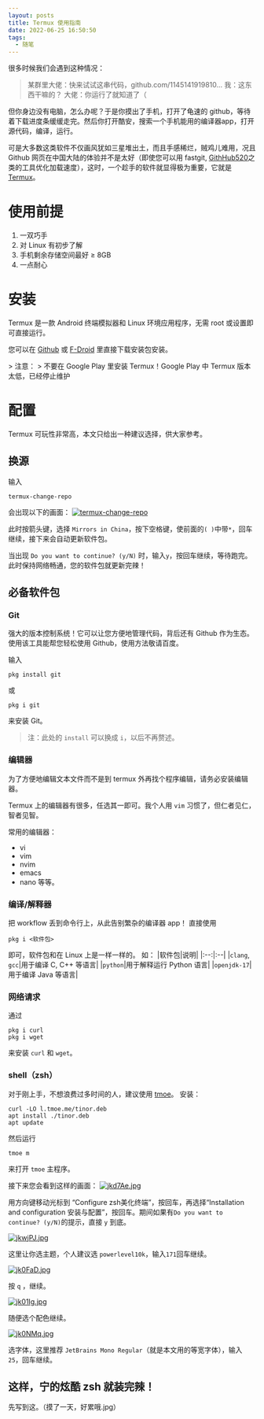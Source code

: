 ```yaml
---
layout: posts
title: Termux 使用指南
date: 2022-06-25 16:50:50
tags:
  - 随笔
---
```

很多时候我们会遇到这种情况：

> 某群里大佬：快来试试这串代码，github.com/1145141919810...
> 我：这东西干嘛的？
> 大佬：你运行了就知道了（


但你身边没有电脑，怎么办呢？于是你摸出了手机，打开了龟速的 github，等待着下载进度条缓缓走完。然后你打开酷安，搜索一个手机能用的编译器app，打开源代码，编译，运行。

可是大多数这类软件不仅画风犹如三星堆出土，而且手感稀烂，贼鸡儿难用，况且 Github 网页在中国大陆的体验并不是太好（即使您可以用 fastgit, [GithHub520](https://github.com/521xueweihan/GitHub520)之类的工具优化加载速度），这时，一个趁手的软件就显得极为重要，它就是 [Termux](https://termux.com)。

# 使用前提
1. 一双巧手
2. 对 Linux 有初步了解
3. 手机剩余存储空间最好 ≥ 8GB
4. 一点耐心
# 安装
Termux 是一款 Android 终端模拟器和 Linux 环境应用程序，无需 root 或设置即可直接运行。

您可以在 [Github](https://github.com/termux/termux-app/releases) 或 [F-Droid](https://f-droid.org/en/packages/com.termux/) 里直接下载安装包安装。

<div class="warning">
> 注意：
> 不要在 Google Play 里安装 Termux！Google Play 中 Termux 版本太低，已经停止维护
</div>

# 配置
Termux 可玩性非常高，本文只给出一种建议选择，供大家参考。
## 换源
输入 
```shell
termux-change-repo
```
会出现以下的画面：
[![termux-change-repo](https://s1.ax1x.com/2022/06/25/jkNhX8.jpg)](https://imgtu.com/i/jkNhX8)

此时按箭头键，选择 `Mirrors in China`，按下空格键，使前面的`( )`中带`*`，回车继续，接下来会自动更新软件包。

当出现 `Do you want to continue? (y/N)` 时，输入`y`，按回车继续，等待跑完。此时保持网络畅通，您的软件包就更新完辣！

## 必备软件包
### Git
强大的版本控制系统！它可以让您方便地管理代码，背后还有 Github 作为生态。使用该工具能帮您轻松使用 Github，使用方法敬请百度。

输入
```shell
pkg install git
```

或
```shell
pkg i git
```
来安装 Git。

> 注：此处的 `install` 可以换成 `i`，以后不再赘述。

### 编辑器
为了方便地编辑文本文件而不是到 termux 外再找个程序编辑，请务必安装编辑器。

Termux 上的编辑器有很多，任选其一即可。我个人用 `vim` 习惯了，但仁者见仁，智者见智。

常用的编辑器：
 - vi
 - vim
 - nvim
 - emacs
 - nano
等等。

### 编译/解释器
把 workflow 丢到命令行上，从此告别繁杂的编译器 app！
直接使用
```shell
pkg i <软件包>
```
即可，软件包和在 Linux 上是一样一样的。
如：
|软件包|说明|
|:--:|:--|
|`clang`, `gcc`|用于编译 C, C++ 等语言|
|`python`|用于解释运行 Python 语言|
|`openjdk-17`|用于编译 Java 等语言|
### 网络请求
通过
```shell
pkg i curl
pkg i wget
```
来安装 `curl` 和 `wget`。
### shell（zsh）
对于刚上手，不想浪费过多时间的人，建议使用 [tmoe](https://github.com/2moe/tmoe)。
安装：
```shell
curl -LO l.tmoe.me/tinor.deb
apt install ./tinor.deb
apt update
```
然后运行
```shell
tmoe m
```
来打开 `tmoe` 主程序。

接下来您会看到这样的画面：
[![jkd7Ae.jpg](https://s1.ax1x.com/2022/06/25/jkd7Ae.jpg)](https://imgtu.com/i/jkd7Ae)

用方向键移动光标到 “Configure zsh美化终端”，按回车，再选择“Installation and configuration 安装与配置”，按回车。期间如果有`Do you want to continue? (y/N)`的提示，直接 `y` 到底。

[![jkwjPJ.jpg](https://s1.ax1x.com/2022/06/25/jkwjPJ.jpg)](https://imgtu.com/i/jkwjPJ)

这里让你选主题，个人建议选 `powerlevel10k`，输入`171`回车继续。

[![jk0FaD.jpg](https://s1.ax1x.com/2022/06/25/jk0FaD.jpg)](https://imgtu.com/i/jk0FaD)

按 `q` ，继续。

[![jk01Ig.jpg](https://s1.ax1x.com/2022/06/25/jk01Ig.jpg)](https://imgtu.com/i/jk01Ig)

随便选个配色继续。

[![jk0NMq.jpg](https://s1.ax1x.com/2022/06/25/jk0NMq.jpg)](https://imgtu.com/i/jk0NMq)

选字体，这里推荐 `JetBrains Mono Regular`（就是本文用的等宽字体），输入`25`，回车继续。

这样，宁的炫酷 zsh 就装完辣！
---
先写到这。（摸了一天，好累哦.jpg）
